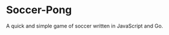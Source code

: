 Soccer-Pong
======================

A quick and simple game of soccer written in JavaScript and Go.
